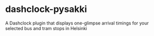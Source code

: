 dashclock-pysakki
=================

A Dashclock plugin that displays one-glimpse arrival timings for your selected bus and tram stops in Helsinki